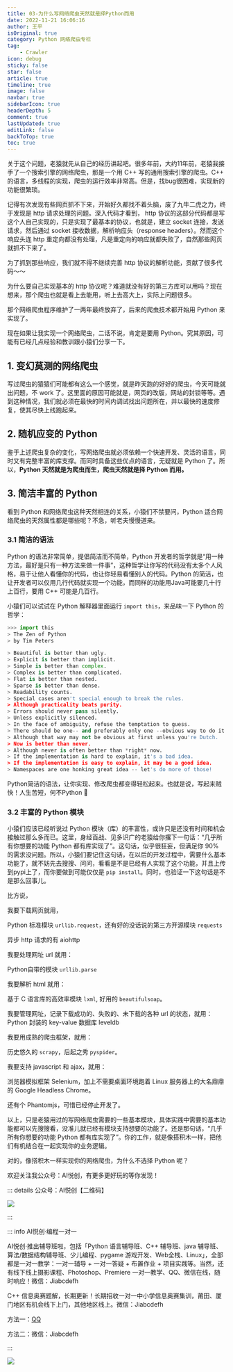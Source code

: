 ```yaml
---
title: 03-为什么写网络爬虫天然就是择Python而用
date: 2022-11-21 16:06:16
author: 王平
isOriginal: true
category: Python 网络爬虫专栏
tag:
    - Crawler
icon: debug
sticky: false
star: false
article: true
timeline: true
image: false
navbar: true
sidebarIcon: true
headerDepth: 5
comment: true
lastUpdated: true
editLink: false
backToTop: true
toc: true
---
```


关于这个问题，老猿就先从自己的经历讲起吧。很多年前，大约11年前，老猿我接手了一个搜索引擎的网络爬虫，那是一个用 C++ 写的通用搜索引擎的爬虫。C++ 的语言，多线程的实现，爬虫的运行效率非常高。但是，找bug很困难，实现新的功能很繁琐。

记得有次发现有些网页抓不下来，开始好久都找不着头脑，废了九牛二虎之力，终于发现是 http 请求处理的问题。深入代码才看到， http 协议的这部分代码都是写这个人自己实现的，只是实现了最基本的协议，也就是，建立 socket 连接，发送请求，然后通过 socket 接收数据，解析响应头（response headers）。然而这个响应头连 http 重定向都没有处理，凡是重定向的响应就都失败了，自然那些网页就抓不下来了。

为了抓到那些响应，我们就不得不继续完善 http 协议的解析功能，贡献了很多代码～～

为什么要自己实现基本的 http 协议呢？难道就没有好的第三方库可以用吗？现在想来，那个爬虫也就是看上去能用，听上去高大上，实际上问题很多。

那个网络爬虫程序维护了一两年最终放弃了，后来的爬虫技术都开始用 Python 来实现了。

现在如果让我实现一个网络爬虫，二话不说，肯定是要用 Python。究其原因，可能有已经几点经验和教训跟小猿们分享一下。

## 1. 变幻莫测的网络爬虫

写过爬虫的猿猿们可能都有这么一个感觉，就是昨天跑的好好的爬虫，今天可能就出问题，不 work 了。这里面的原因可能就是，网页的改版，网站的封锁等等。遇到这种情况，我们就必须在最快的时间内调试找出问题所在，并以最快的速度修复，使其尽快上线跑起来。

## 2. 随机应变的 Python 

鉴于上述爬虫复杂的变化，写网络爬虫就必须依赖一个快速开发、灵活的语言，同时又有完整丰富的库支撑。而同时具备这些优点的语言，无疑就是 Python 了。所以，**Python 天然就是为爬虫而生，爬虫天然就是择 Python 而用。**

## 3. 简洁丰富的 Python

看到 Python 和网络爬虫这种天然相连的关系，小猿们不禁要问，Python 适合网络爬虫的天然属性都是哪些呢？不急，听老夫慢慢道来。

### 3.1 简洁的语法

Python 的语法非常简单，提倡简洁而不简单，Python 开发者的哲学就是“用一种方法，最好是只有一种方法来做一件事”，这种哲学让你写的代码没有太多个人风格，易于让他人看懂你的代码，也让你轻易看懂别人的代码。Python 的简洁，也让开发者可以仅用几行代码就实现一个功能，而同样的功能用Java可能要几十行上百行，要用 C++ 可能是几百行。

小猿们可以试试在 Python 解释器里面运行 `import this`，来品味一下 Python 的哲学：

```python
>>> import this
> The Zen of Python
> by Tim Peters

> Beautiful is better than ugly.
> Explicit is better than implicit.
> Simple is better than complex.
> Complex is better than complicated.
> Flat is better than nested.
> Sparse is better than dense.
> Readability counts.
> Special cases aren't special enough to break the rules.
> Although practicality beats purity.
> Errors should never pass silently.
> Unless explicitly silenced.
> In the face of ambiguity, refuse the temptation to guess.
> There should be one-- and preferably only one --obvious way to do it.
> Although that way may not be obvious at first unless you're Dutch.
> Now is better than never.
> Although never is often better than *right* now.
> If the implementation is hard to explain, it's a bad idea.
> If the implementation is easy to explain, it may be a good idea.
> Namespaces are one honking great idea -- let's do more of those!
```

Python简洁的语法，让你实现、修改爬虫都变得轻松起来。也就是说，写起来贼快！人生苦短，何不Python 🙂

### 3.2 丰富的 Python 模块

小猿们应该已经听说过 Python 模块（库）的丰富性，或许只是还没有时间和机会接触过那么多而已。这里，身经百战、见多识广的老猿给你撂下一句话：“几乎所有你想要的功能 Python 都有库实现了”。这句话，似乎很狂妄，但满足你 90% 的需求没问题。所以，小猿们要记住这句话，在以后的开发过程中，需要什么基本功能了，就不妨先去搜搜、问问，看看是不是已经有人实现了这个功能，并且上传到pypi上了，而你要做到可能仅仅是 `pip install`。同时，也验证一下这句话是不是那么回事儿。

比方说，

我要下载网页就用，

Python 标准模块 `urllib.request`，还有好的没话说的第三方开源模块 `requests`

异步 http 请求的有 aiohttp

我要处理网址 url 就用：

Python自带的模块 `urllib.parse`

我要解析 html 就用：

基于 C 语言库的高效率模块 `lxml`, 好用的 `beautifulsoap`。

我要管理网址，记录下载成功的、失败的、未下载的各种 url 的状态，就用：Python 封装的 key-value 数据库 leveldb 

我要用成熟的爬虫框架，就用：

历史悠久的 `scrapy`，后起之秀 `pyspider`。

我要支持 javascript 和 ajax，就用：

浏览器模拟框架 Selenium，加上不需要桌面环境跑着 Linux 服务器上的大名鼎鼎的 Google Headless Chrome。

还有个 Phantomjs，可惜已经停止开发了。

以上，只是老猿用过的写网络爬虫需要的一些基本模块，具体实践中需要的基本功能都可以先搜搜看，没准儿就已经有模块支持想要的功能了。还是那句话，“几乎所有你想要的功能 Python 都有库实现了”。你的工作，就是像搭积木一样，把他们有机结合在一起实现你的业务逻辑。

对的，像搭积木一样实现你的网络爬虫，为什么不选择 Python 呢？

欢迎关注我公众号：AI悦创，有更多更好玩的等你发现！

::: details 公众号：AI悦创【二维码】

![](/gzh.jpg)

:::

::: info AI悦创·编程一对一

AI悦创·推出辅导班啦，包括「Python 语言辅导班、C++ 辅导班、java 辅导班、算法/数据结构辅导班、少儿编程、pygame 游戏开发、Web全栈、Linux」，全部都是一对一教学：一对一辅导 + 一对一答疑 + 布置作业 + 项目实践等。当然，还有线下线上摄影课程、Photoshop、Premiere 一对一教学、QQ、微信在线，随时响应！微信：Jiabcdefh

C++ 信息奥赛题解，长期更新！长期招收一对一中小学信息奥赛集训，莆田、厦门地区有机会线下上门，其他地区线上。微信：Jiabcdefh

方法一：[QQ](http://wpa.qq.com/msgrd?v=3&uin=1432803776&site=qq&menu=yes)

方法二：微信：Jiabcdefh

:::

![](/zsxq.jpg)